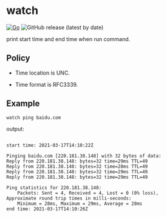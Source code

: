 # watch

[![Go](https://github.com/li-zhixin/watch/actions/workflows/go.yml/badge.svg?branch=main)](https://github.com/li-zhixin/watch/actions/workflows/go.yml)
![GitHub release (latest by date)](https://img.shields.io/github/v/release/li-zhixin/watch)

print start time and end time when run command.

## Policy

- Time location is UNC.

- Time format is RFC3339.

## Example

```shell
watch ping baidu.com
```

output:
```shell

start time: 2021-03-17T14:10:22Z

Pinging baidu.com [220.181.38.148] with 32 bytes of data:
Reply from 220.181.38.148: bytes=32 time=29ms TTL=49
Reply from 220.181.38.148: bytes=32 time=28ms TTL=49
Reply from 220.181.38.148: bytes=32 time=29ms TTL=49
Reply from 220.181.38.148: bytes=32 time=29ms TTL=49

Ping statistics for 220.181.38.148:
    Packets: Sent = 4, Received = 4, Lost = 0 (0% loss),
Approximate round trip times in milli-seconds:
    Minimum = 28ms, Maximum = 29ms, Average = 28ms
end time: 2021-03-17T14:10:26Z

```
